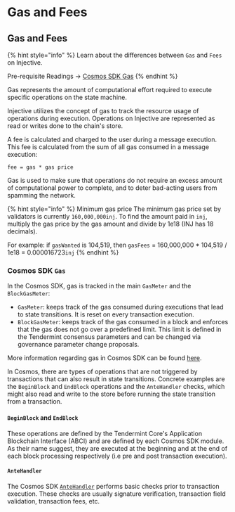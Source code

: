 # Gas and Fees

## Gas and Fees

{% hint style="info" %}
Learn about the differences between `Gas` and `Fees` on Injective.

Pre-requisite Readings -> [Cosmos SDK Gas](https://docs.cosmos.network/main/build/modules/auth#gas--fees)
{% endhint %}

Gas represents the amount of computational effort required to execute specific operations on the state machine.

Injective utilizes the concept of gas to track the resource usage of operations during execution. Operations on Injective are represented as read or writes done to the chain's store.

A fee is calculated and charged to the user during a message execution. This fee is calculated from the sum of all gas consumed in a message execution:

```
fee = gas * gas price
```

Gas is used to make sure that operations do not require an excess amount of computational power to complete, and to deter bad-acting users from spamming the network.

{% hint style="info" %}
Minimum gas price The minimum gas price set by validators is currently `160,000,000inj`. To find the amount paid in `inj`, multiply the gas price by the gas amount and divide by 1e18 (INJ has 18 decimals).

For example: if `gasWanted` is 104,519, then `gasFees` = 160,000,000 \* 104,519 / 1e18 = 0.000016723`inj`
{% endhint %}

### Cosmos SDK `Gas`

In the Cosmos SDK, gas is tracked in the main `GasMeter` and the `BlockGasMeter`:

* `GasMeter`: keeps track of the gas consumed during executions that lead to state transitions. It is reset on every transaction execution.
* `BlockGasMeter`: keeps track of the gas consumed in a block and enforces that the gas does not go over a predefined limit. This limit is defined in the Tendermint consensus parameters and can be changed via governance parameter change proposals.

More information regarding gas in Cosmos SDK can be found [here](https://docs.cosmos.network/main/learn/beginner/gas-fees).

In Cosmos, there are types of operations that are not triggered by transactions that can also result in state transitions. Concrete examples are the `BeginBlock` and `EndBlock` operations and the `AnteHandler` checks, which might also read and write to the store before running the state transition from a transaction.

#### `BeginBlock` and `EndBlock`

These operations are defined by the Tendermint Core's Application Blockchain Interface (ABCI) and are defined by each Cosmos SDK module. As their name suggest, they are executed at the beginning and at the end of each block processing respectively (i.e pre and post transaction execution).

#### `AnteHandler`

The Cosmos SDK [`AnteHandler`](https://docs.cosmos.network/v0.45/modules/auth/03\_antehandlers.html) performs basic checks prior to transaction execution. These checks are usually signature verification, transaction field validation, transaction fees, etc.
